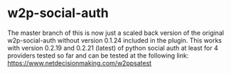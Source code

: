 # w2p-social-auth
The master branch of this is now just a scaled back version of the original w2p-social-auth without version 0.1.24 included in the plugin.  This works with version 0.2.19 and 0.2.21 (latest) of python social auth at least for 4 providers tested so far and can be tested at the following link:  https://www.netdecisionmaking.com/w2ppsatest




